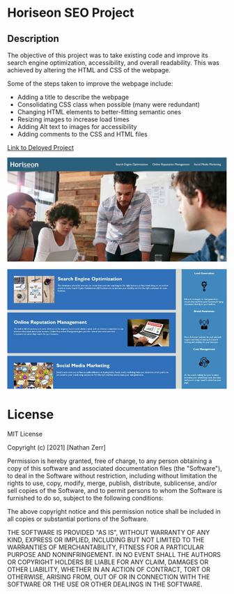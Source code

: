 # Horiseon SEO Project

## Description

The objective of this project was to take existing code and improve its search engine optimization, accessibility, and overall readability. This was achieved by altering the HTML and CSS of the webpage. 

Some of the steps taken to improve the webpage include:

- Adding a title to describe the webpage
- Consolidating CSS class when possible (many were redundant)
- Changing HTML elements to better-fitting semantic ones
- Resizing images to increase load times
- Adding Alt text to images for accessibility
- Adding comments to the CSS and HTML files

[Link to Deloyed Project](https://nzerr57.github.io/horiseon-seo-project/)

![screenshot 1 of project](https://github.com/nzerr57/horiseon-seo-project/blob/main/assets/images/Screenshot1.jpg)

![screenshot 2 of project](https://github.com/nzerr57/horiseon-seo-project/blob/main/assets/images/Screenshot2.jpg)

# License

MIT License

Copyright (c) [2021] [Nathan Zerr]

Permission is hereby granted, free of charge, to any person obtaining a copy
of this software and associated documentation files (the "Software"), to deal
in the Software without restriction, including without limitation the rights
to use, copy, modify, merge, publish, distribute, sublicense, and/or sell
copies of the Software, and to permit persons to whom the Software is
furnished to do so, subject to the following conditions:

The above copyright notice and this permission notice shall be included in all
copies or substantial portions of the Software.

THE SOFTWARE IS PROVIDED "AS IS", WITHOUT WARRANTY OF ANY KIND, EXPRESS OR
IMPLIED, INCLUDING BUT NOT LIMITED TO THE WARRANTIES OF MERCHANTABILITY,
FITNESS FOR A PARTICULAR PURPOSE AND NONINFRINGEMENT. IN NO EVENT SHALL THE
AUTHORS OR COPYRIGHT HOLDERS BE LIABLE FOR ANY CLAIM, DAMAGES OR OTHER
LIABILITY, WHETHER IN AN ACTION OF CONTRACT, TORT OR OTHERWISE, ARISING FROM,
OUT OF OR IN CONNECTION WITH THE SOFTWARE OR THE USE OR OTHER DEALINGS IN THE
SOFTWARE.
